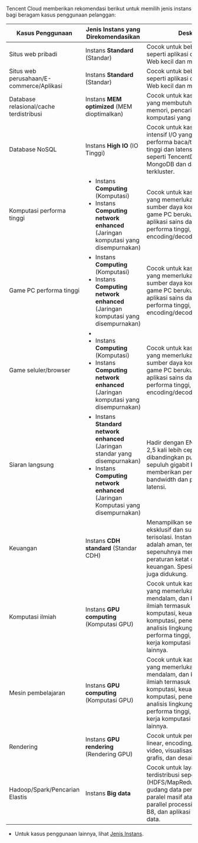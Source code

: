 Tencent Cloud memberikan rekomendasi berikut untuk memilih jenis instans bagi beragam kasus penggunaan pelanggan:

| Kasus Penggunaan | Jenis Instans yang Direkomendasikan | Deskripsi |
|---------|---------|---------|
| Situs web pribadi | Instans **Standard** (Standar) | Cocok untuk beban kerja umum, seperti aplikasi dan database Web kecil dan menengah.  |
| Situs web perusahaan/E-commerce/Aplikasi | Instans **Standard** (Standar) | Cocok untuk beban kerja umum, seperti aplikasi dan database Web kecil dan menengah. |
| Database relasional/cache terdistribusi | Instans **MEM optimized** (MEM dioptimalkan) | Cocok untuk kasus penggunaan yang membutuhkan operasi memori, pencarian, dan komputasi yang ekstensif. |
| Database NoSQL | Instans **High IO** (IO Tinggi) | Cocok untuk kasus penggunaan intensif I/O yang memerlukan performa baca/tulis disk yang tinggi dan latensi rendah, seperti TencentDB untuk MongoDB dan database terkluster. |
| Komputasi performa tinggi | <ul style="margin: 0;"><li>Instans **Computing** (Komputasi) </li><li>Instans **Computing network enhanced** (Jaringan komputasi yang disempurnakan)</li></ul> | Cocok untuk kasus penggunaan yang memerlukan banyak sumber daya komputasi, seperti game PC berukuran besar, aplikasi sains dan teknik performa tinggi, serta encoding/decoding video. |
| Game PC performa tinggi | <ul style="margin: 0;"><li>Instans **Computing** (Komputasi) </li><li>Instans **Computing network enhanced** (Jaringan komputasi yang disempurnakan)</li></ul> | Cocok untuk kasus penggunaan yang memerlukan banyak sumber daya komputasi, seperti game PC berukuran besar, aplikasi sains dan teknik performa tinggi, serta encoding/decoding video. |
| Game seluler/browser | <ul style="margin: 0;"><li><li>Instans **Computing** (Komputasi) </li><li>Instans **Computing network enhanced** (Jaringan komputasi yang disempurnakan)</li></ul> | Cocok untuk kasus penggunaan yang memerlukan banyak sumber daya komputasi, seperti game PC berukuran besar, aplikasi sains dan teknik performa tinggi, serta encoding/decoding video. |
| Siaran langsung | <ul style="margin: 0;"><li>Instans **Standard network enhanced** (Jaringan standar yang disempurnakan)</li><li>Instans **Computing network enhanced** (Jaringan Komputasi yang disempurnakan)</li></ul> | Hadir dengan ENI 25 GB yang 2,5 kali lebih cepat dibandingkan pusat data sepuluh gigabit biasa, yang memberikan peningkatan bandwidth dan pengurangan latensi. |
| Keuangan | Instans **CDH standard** (Standar CDH)| Menampilkan server fisik eksklusif dan sumber daya yang terisolasi. Instans standar CDH adalah aman, terkendali, dan sepenuhnya mematuhi peraturan ketat di industri keuangan. Spesifikasi khusus juga didukung. |
| Komputasi ilmiah |Instans **GPU computing** (Komputasi GPU)| Cocok untuk kasus penggunaan yang memerlukan pembelajaran mendalam, dan komputasi ilmiah termasuk dinamika fluida komputasi, keuangan komputasi, penelitian genomik, analisis lingkungan, komputasi performa tinggi, dan beban kerja komputasi GPU sisi server lainnya. |
| Mesin pembelajaran |Instans **GPU computing** (Komputasi GPU)| Cocok untuk kasus penggunaan yang memerlukan pembelajaran mendalam, dan komputasi ilmiah termasuk dinamika fluida komputasi, keuangan komputasi, penelitian genomik, analisis lingkungan, komputasi performa tinggi, dan beban kerja komputasi GPU sisi server lainnya. |
| Rendering |Instans **GPU rendering** (Rendering GPU) | Cocok untuk pengeditan non-linear, encoding/decoding video, visualisasi akselerasi grafis, dan desain 3D. |
| Hadoop/Spark/Pencarian Elastis | Instans **Big data** | Cocok untuk layanan komputasi terdistribusi seperti Hadoop (HDFS/MapReduce/Spark/Hive), gudang data pemrosesan paralel masif atau massive parallel processing (MPP), log B8, dan aplikasi pemrosesan data. |

- Untuk kasus penggunaan lainnya, lihat [Jenis Instans](https://intl.cloud.tencent.com/document/product/213/11518).


